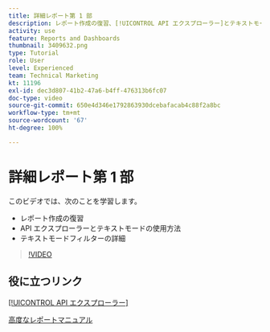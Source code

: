 ```yaml
---
title: 詳細レポート第 1 部
description: レポート作成の復習、[!UICONTROL API エクスプローラー]とテキストモードの紹介、テキストモードフィルターの詳細について確認します。
activity: use
feature: Reports and Dashboards
thumbnail: 3409632.png
type: Tutorial
role: User
level: Experienced
team: Technical Marketing
kt: 11196
exl-id: dec3d807-41b2-47a6-b4ff-476313b6fc07
doc-type: video
source-git-commit: 650e4d346e1792863930dcebafacab4c88f2a8bc
workflow-type: tm+mt
source-wordcount: '67'
ht-degree: 100%

---
```


# 詳細レポート第 1 部

このビデオでは、次のことを学習します。

* レポート作成の復習
* API エクスプローラーとテキストモードの使用方法
* テキストモードフィルターの詳細

>[!VIDEO](https://video.tv.adobe.com/v/3409632/?quality=12&learn=on)

## 役に立つリンク

[[!UICONTROL API エクスプローラー]](https://developer.adobe.com/workfront/api-explorer/)

[高度なレポートマニュアル](/help/assets/advanced-reporting-manual.pdf)
